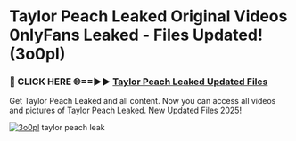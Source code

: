 # Taylor Peach Leaked Original Videos 0nlyFans Leaked - Files Updated! (3o0pl)

<h3>🔴 CLICK HERE 🌐==►► <a href="https://tinyurl.com/ms9xzufz" rel="nofollow">Taylor Peach Leaked Updated Files</a></h3>

Get Taylor Peach Leaked and all content. Now you can access all videos and pictures of Taylor Peach Leaked. New Updated Files 2025!

[![3o0pl](https://i.imgur.com/NaUBvic.gif)](https://tinyurl.com/ms9xzufz)
taylor peach leak